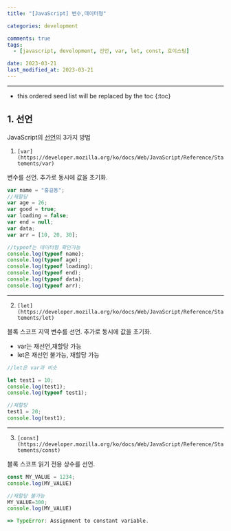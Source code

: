 ```yaml
---
title: "[JavaScript] 변수,데이터형"

categories: development

comments: true
tags:
  - [javascript, development, 선언, var, let, const, 호이스팅]

date: 2023-03-21
last_modified_at: 2023-03-21
---
```


---

<!-- prettier-ignore -->
* this ordered seed list will be replaced by the toc 
{:toc}

## 1. 선언

JavaScript의 [선언](https://developer.mozilla.org/ko/docs/Web/JavaScript/Guide/Grammar_and_Types#%EC%84%A0%EC%96%B8)의 3가지 방법

1. `[var](https://developer.mozilla.org/ko/docs/Web/JavaScript/Reference/Statements/var)`

변수를 선언. 추가로 동시에 값을 초기화.

```jsx
var name = "홍길동";
//재할당
var age = 26;
var good = true;
var loading = false;
var end = null;
var data;
var arr = [10, 20, 30];

//typeof는 데이터형 확인가능
console.log(typeof name);
console.log(typeof age);
console.log(typeof loading);
console.log(typeof end);
console.log(typeof data);
console.log(typeof arr);
```

---

2. `[let](https://developer.mozilla.org/ko/docs/Web/JavaScript/Reference/Statements/let)`

블록 스코프 지역 변수를 선언. 추가로 동시에 값을 초기화.

- var는 재선언,재할당 가능
- let은 재선언 불가능, 재할당 가능

```jsx
//let은 var과 비슷

let test1 = 10;
console.log(test1);
console.log(typeof test1);

//재할당
test1 = 20;
console.log(test1);
```

---

3. `[const](https://developer.mozilla.org/ko/docs/Web/JavaScript/Reference/Statements/const)`

블록 스코프 읽기 전용 상수를 선언.

```jsx
const MY_VALUE = 1234;
console.log(MY_VALUE)

//재할당 불가능
MY_VALUE=300;
console.log(MY_VALUE)

=> TypeError: Assignment to constant variable.
```
